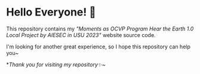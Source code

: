 # **Hello Everyone!** 👋
This repository contains my *"Moments as OCVP Program Hear the Earth 1.0 Local Project by AIESEC in USU 2023"* website source code.  

I'm looking for another great experience, so I hope this repository can help you~  

**Thank you for visiting my repository✨~*
